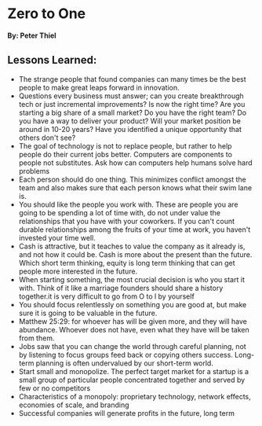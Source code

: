 # Zero to One
__By: Peter Thiel__
## Lessons Learned:
- The strange people that found companies can many times be the best people to make great leaps forward in innovation.
- Questions every business must answer; can you create breakthrough tech or just incremental improvements? Is now the right time? Are you starting a big share of a small market? Do you have  the right team? Do you have a way to deliver your product? Will your market position be around in 10-20 years? Have you identified a unique opportunity that others don't see?
- The goal of technology is not to replace people, but rather to help people do their current jobs better. Computers are components to people not substitutes. Ask how can computers help humans solve hard problems
- Each person should do one thing. This minimizes conflict amongst the team and also makes sure that each person knows what their swim lane is.
- You should like the people you work with. These are people you are going to be spending a lot of time with, do not under value the relationships that you have with your coworkers. If you can't count durable relationships among the fruits of your time at work, you haven't invested your time well.
- Cash is attractive, but it teaches to value the company as it already is, and not how it could be. Cash is more about the present than the future. Which short term thinking, equity is long term thinking that can get people more interested in the future.
- When starting something, the most crucial decision is who you start it with. Think of it like a marriage founders should share a history together.it is very difficult to go from O to l by yourself
- You should focus relentlessly on something you are good at, but make sure it is going to be valuable in the future.
- Matthew 25:29: for whoever has will be given more, and they will have abundance. Whoever does not have, even what they have will be taken from them.
- Jobs saw that you can change the world through careful planning, not by listening to focus groups feed back or copying others success. Long-term planning is often undervalued by our short-term world.
- Start small and monopolize. The perfect target market for a startup is a small group of particular people concentrated together and served by few or no competitors
- Characteristics of a monopoly: proprietary technology, network effects, economies of scale, and branding
- Successful companies will generate profits in the future, long term